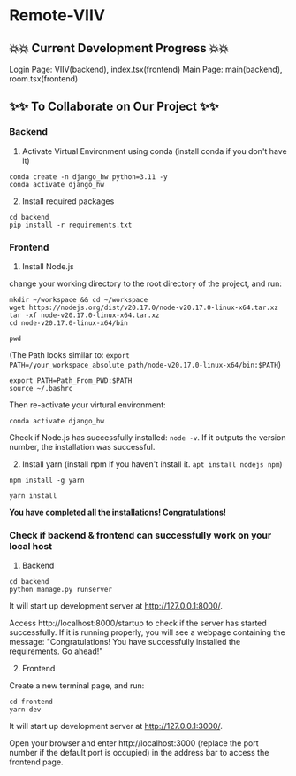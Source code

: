 # Remote-VIIV

## 💥💥 Current Development Progress 💥💥

Login Page: VIIV(backend), index.tsx(frontend)
Main Page: main(backend), room.tsx(frontend) 

## ✨✨ To Collaborate on Our Project ✨✨ 
### Backend
1. Activate Virtual Environment using conda (install conda if you don't have it)
```
conda create -n django_hw python=3.11 -y
conda activate django_hw
```
2. Install required packages
```
cd backend
pip install -r requirements.txt
```

### Frontend
1. Install Node.js

change your working directory to the root directory of the project, and run:
```
mkdir ~/workspace && cd ~/workspace
wget https://nodejs.org/dist/v20.17.0/node-v20.17.0-linux-x64.tar.xz
tar -xf node-v20.17.0-linux-x64.tar.xz
cd node-v20.17.0-linux-x64/bin
```

```
pwd
```
(The Path looks similar to: `export PATH=/your_workspace_absolute_path/node-v20.17.0-linux-x64/bin:$PATH`)
```
export PATH=Path_From_PWD:$PATH
source ~/.bashrc
```

Then re-activate your virtural environment:
```
conda activate django_hw
```

Check if Node.js has successfully installed: `node -v`. 
If it outputs the version number, the installation was successful.

2. Install yarn
(install npm if you haven't install it. `apt install nodejs npm`)
```
npm install -g yarn
```

```
yarn install
```


**You have completed all the installations! Congratulations!**

### Check if backend & frontend can successfully work on your local host
1. Backend
```
cd backend
python manage.py runserver
```
It will start up development server at http://127.0.0.1:8000/.

Access http://localhost:8000/startup to check if the server has started successfully. If it is running properly, you will see a webpage containing the message: "Congratulations! You have successfully installed the requirements. Go ahead!"

2. Frontend

Create a new terminal page, and run:
```
cd frontend
yarn dev
```
It will start up development server at http://127.0.0.1:3000/.

Open your browser and enter http://localhost:3000 (replace the port number if the default port is occupied) in the address bar to access the frontend page.



